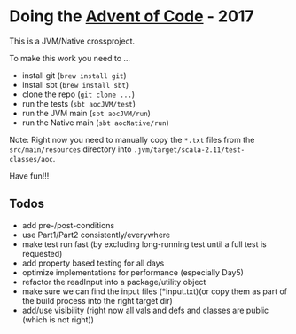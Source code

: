 # Doing the [Advent of Code](https://adventofcode.com) - 2017

This is a JVM/Native crossproject.

To make this work you need to ...

* install git (`brew install git`)
* install sbt (`brew install sbt`)
* clone the repo (`git clone ...`)
* run the tests (`sbt aocJVM/test`)
* run the JVM main (`sbt aocJVM/run`)
* run the Native main (`sbt aocNative/run`)

Note: Right now you need to manually copy the `*.txt` files from the `src/main/resources` directory into `.jvm/target/scala-2.11/test-classes/aoc`.

Have fun!!!

## Todos

* add pre-/post-conditions
* use Part1/Part2 consistently/everywhere
* make test run fast (by excluding long-running test until a full test is requested)
* add property based testing for all days
* optimize implementations for performance (especially Day5)
* refactor the readInput into a package/utility object
* make sure we can find the input files (*input.txt)(or copy them as part of the build process into the right target dir)
* add/use visibility (right now all vals and defs and classes are public (which is not right)) 

